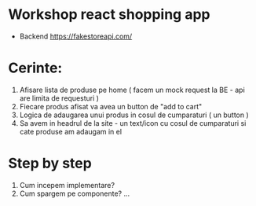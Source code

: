 # Workshop react shopping app

- Backend https://fakestoreapi.com/

# Cerinte:
1. Afisare lista de produse pe home ( facem un mock request la BE - api are limita de requesturi )
3. Fiecare produs afisat va avea un button de "add to cart"
2. Logica de adaugarea unui produs in cosul de cumparaturi ( un button )
3. Sa avem in headrul de la site - un text/icon cu cosul de cumparaturi si cate produse am adaugam in el


# Step by step

1. Cum incepem implementare?
2. Cum spargem pe componente?
...